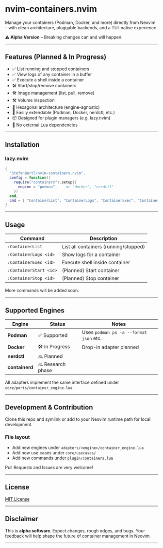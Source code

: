 # nvim-containers.nvim

Manage your containers (Podman, Docker, and more) directly from Neovim – with clean architecture, pluggable backends, and a TUI-native experience.

**⚠️ Alpha Version** – Breaking changes can and will happen.

---

## Features (Planned & In Progress)

- ✅ List running and stopped containers
- ✅ View logs of any container in a buffer
- ✅ Execute a shell inside a container
- 🛠️ Start/stop/remove containers
- 🛠️ Image management (list, pull, remove)
- 🛠️ Volume inspection
- 🧠 Hexagonal architecture (engine-agnostic)
- 🧩 Easily extendable (Podman, Docker, nerdctl, etc.)
- 📦 Designed for plugin managers (e.g. lazy.nvim)
- 🚫 No external Lua dependencies

---

## Installation

### lazy.nvim

```lua
{
  "StefanBartl/nvim-containers.nvim",
  config = function()
    require("containers").setup({
      engine = "podman", -- or "docker", "nerdctl"
    })
  end,
  cmd = { "ContainerList", "ContainerLogs", "ContainerExec", "ContainerStart", "ContainerStop", "ContainerKill"  }
}
```

---

## Usage

| Command | Description |
|--------|-------------|
| `:ContainerList` | List all containers (running/stopped) |
| `:ContainerLogs <id>` | Show logs for a container |
| `:ContainerExec <id>` | Execute shell inside container |
| `:ContainerStart <id>` | (Planned) Start container |
| `:ContainerStop <id>` | (Planned) Stop container |

More commands will be added soon.

---

## Supported Engines

| Engine | Status | Notes |
|--------|--------|-------|
| **Podman** | ✅ Supported | Uses `podman ps -a --format json` etc. |
| **Docker** | 🛠️ In Progress | Drop-in adapter planned |
| **nerdctl** | 🔜 Planned | |
| **containerd** | 🔜 Research phase | |

All adapters implement the same interface defined under `core/ports/container_engine.lua`.

---

## Development & Contribution

Clone this repo and symlink or add to your Neovim runtime path for local development.

### File layout
- Add new engines under `adapters/<engine>/container_engine.lua`
- Add new use cases under `core/usecases/`
- Add new commands under `plugin/containers.lua`

Pull Requests and Issues are very welcome!

---

## License

[MIT License](./LICENSE)

---

## Disclaimer

This is **alpha software**. Expect changes, rough edges, and bugs.
Your feedback will help shape the future of container management in Neovim.

---

